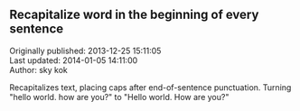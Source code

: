 ## Recapitalize word in the beginning of every sentence  
Originally published: 2013-12-25 15:11:05  
Last updated: 2014-01-05 14:11:00  
Author: sky kok  
  
Recapitalizes text, placing caps after end-of-sentence punctuation. Turning "hello world. how are you?" to "Hello world. How are you?"